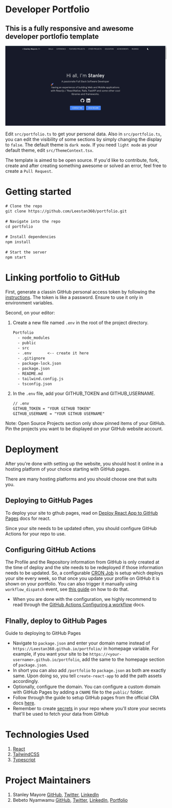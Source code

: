 # Developer Portfolio

## This is a fully responsive and awesome developer portlofio template

![Home](/public/homepageImage.jpg)

Edit `src/portfolio.ts` to get your personal data. Also in `src/portfolio.ts`, you can edit the visibility of some sections by simply changing the display to `false`. The default theme is `dark mode`. If you need `light mode` as your default theme, edit `src/ThemeContext.tsx`. 

The template is aimed to be open source. If you'd like to contribute, fork, create and after creating something awesome or solved an error, feel free to create a `Pull Request`.

# Getting started

```
# Clone the repo
git clone https://github.com/Leestan360/portfolio.git

# Navigate into the repo
cd portfolio

# Install dependencies
npm install

# Start the server
npm start
```

# Linking portfolio to GitHub
First, generate a classin GitHub personal access token by following the [instructions](https://docs.github.com/en/authentication/keeping-your-account-and-data-secure/managing-your-personal-access-tokens#creating-a-personal-access-token-classic). The token is like a password. Ensure to use it only in environment variables.

Second, on your editor:

1. Create a new file named `.env` in the root of the project directory.
   
   ```
   Portfolio
     - node_modules
     - public
     - src
     - .env       <-- create it here
     - .gitignore
     - package-lock.json
     - package.json
     - README.md
     - tailwind.config.js
     - tsconfig.json
   ```

2. In the `.env` file, add your GITHUB_TOKEN and GITHUB_USERNAME.
   
   ```  
   // .env
   GITHUB_TOKEN = "YOUR GITHUB TOKEN"
   GITHUB_USERNAME = "YOUR GITHUB USERNAME"
   ```

Note: Open Source Projects section only show pinned items of your GitHub. Pin the projects you want to be displayed on your GitHub website account.

# Deployment

After you're done with setting up the website, you should host it online in a hosting platform of your choice starting with GitHub pages. 

There are many hosting platforms and you should choose one that suits you.

## Deploying to GitHub Pages
To deploy your site to gthub pages, read on [Deploy React App to GitHub Pages](https://create-react-app.dev/docs/deployment/#github-pages) docs for react.

Since your site needs to be updated often, you should configure GitHub Actions for your repo to use.

## Configuring GitHub Actions
The Profile and the Repository information from GitHub is only created at the time of deploy and the site needs to be redeployed if those information needs to be updated. So, a configurable [CRON Job](https://docs.github.com/en/actions/using-workflows/events-that-trigger-workflows#scheduled-events) is setup which deploys your site every week, so that once you update your profile on GitHub it is shown on your portfolio. You can also trigger it manually using ```workflow_dispatch``` event, see [this guide](https://github.blog/changelog/2020-07-06-github-actions-manual-triggers-with-workflow_dispatch/) on how to do that.

   - When you are done with the configuration, we highly recommend to read through the  [GitHub Actions Configuring a workflow](https://docs.github.com/en/actions/using-workflows) docs.

## FInally, deploy to GitHub Pages
Guide to deploying to GitHub Pages
- Navigate to ```package.json``` and enter your domain name instead of ```https://Leestan360.github.io/portfolio/``` in homepage variable. For example, if you want your site to be ```https://<your-username>.github.io/portfolio```, add the same to the homepage section of ```package.json```.
- In short you can also add ```/portfolio``` to ```package.json``` as both are exactly same. Upon doing so, you tell ```create-react-app``` to add the path assets accordingly.
- Optionally, configure the domain. You can configure a custom domain with GitHub Pages by adding a ```CNAME``` file to the ```public/``` folder.
- Follow through the guide to setup GitHub pages from the official CRA docs [here](https://create-react-app.dev/docs/deployment/#github-pages).
- Remember to create [secrets](https://docs.github.com/en/rest/actions/secrets?apiVersion=2022-11-28) in your repo where you'll store your secrets that'll be used to fetch your data from GitHub

# Technologies Used
1. [React](https://react.dev/)
2. [TailwindCSS](https://tailwindcss.com/docs/guides/create-react-app)
3. [Typescript](https://www.typescriptlang.org/)


# Project Maintainers
1. Stanley Mayore [GitHub](https://github.com/Leestan360), [Twitter](https://twitter.com/MayoreStanley), [LinkedIn](https://www.linkedin.com/in/stanley-mayore/)
2. Bebeto Nyamwamu [GitHub](https://github.com/realonbebeto), [Twitter](https://twitter.com/realonbebeto), [LinkedIn](https://www.linkedin.com/in/realonbebeto/), [Portfolio](https://realonbebeto.github.io)